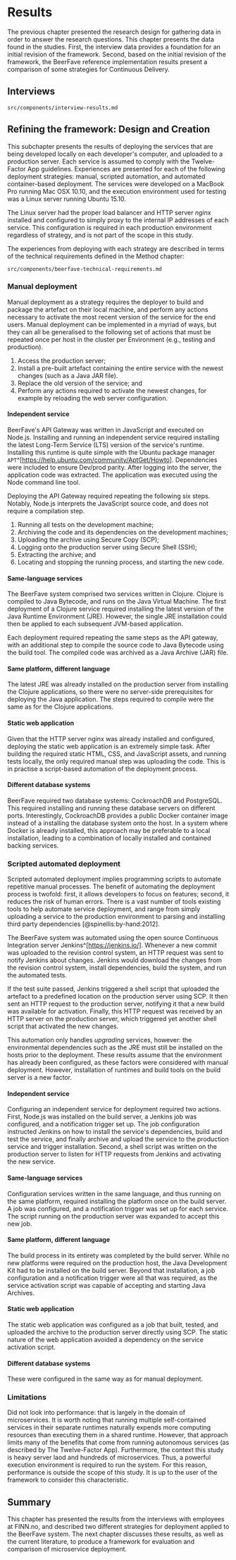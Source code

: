 # Results

The previous chapter presented the research design for gathering data in order to answer the research questions. This chapter presents the data found in the studies. First, the interview data provides a foundation for an initial revision of the framework. Second, based on the initial revision of the framework, the BeerFave reference implementation results present a comparison of some strategies for Continuous Delivery.

## Interviews

```include
src/components/interview-results.md
```

## Refining the framework: Design and Creation

This subchapter presents the results of deploying the services that are being developed locally on each developer's computer, and uploaded to a production server. Each service is assumed to comply with the Twelve-Factor App guidelines. Experiences are presented for each of the following deployment strategies: manual, scripted automation, and automated container-based deployment. The services were developed on a MacBook Pro running Mac OSX 10.10, and the execution environment used for testing was a Linux server running Ubuntu 15.10.

The Linux server had the proper load balancer and HTTP server _nginx_ installed and configured to simply proxy to the internal IP addresses of each service. This configuration is required in each production environment regardless of strategy, and is not part of the scope in this study.

The experiences from deploying with each strategy are described in terms of the technical requirements defined in the Method chapter:

```include
src/components/beerfave-technical-requirements.md
```

### Manual deployment

Manual deployment as a strategy requires the deployer to build and package the artefact on their local machine, and perform any actions necessary to activate the most recent version of the service for the end users. Manual deployment can be implemented in a myriad of ways, but they can all be generalised to the following set of actions that must be repeated once per host in the cluster per Environment (e.g., testing and production).

1. Access the production server;
2. Install a pre-built artefact containing the entire service with the newest changes (such as a Java JAR file).
3. Replace the old version of the service; and
4. Perform any actions required to activate the newest changes, for example by reloading the web server configuration.

#### Independent service

BeerFave's API Gateway was written in JavaScript and executed on Node.js. Installing and running an independent service required installing the latest Long-Term Service (LTS) version of the service's runtime. Installing this runtime is quite simple with the Ubuntu package manager `APT`^[https://help.ubuntu.com/community/AptGet/Howto]. Dependencies were included to ensure Dev/prod parity. After logging into the server, the application code was extracted. The application was executed using the Node command line tool.

Deploying the API Gateway required repeating the following six steps. Notably, Node.js interprets the JavaScript source code, and does not require a compilation step.

1. Running all tests on the development machine;
2. Archiving the code and its dependencies on the development machines;
3. Uploading the archive using Secure Copy (SCP);
4. Logging onto the production server using Secure Shell (SSH);
5. Extracting the archive; and
6. Locating and stopping the running process, and starting the new code.

#### Same-language services

The BeerFave system comprised two services written in Clojure. Clojure is compiled to Java Bytecode, and runs on the Java Virtual Machine. The first deployment of a Clojure service required installing the latest version of the Java Runtime Environment (JRE). However, the single JRE installation could then be applied to each subsequent JVM-based application.

Each deployment required repeating the same steps as the API gateway, with an additional step to compile the source code to Java Bytecode using the build tool. The compiled code was archived as a Java Archive (JAR) file.

#### Same platform, different language

The latest JRE was already installed on the production server from installing the Clojure applications, so there were no server-side prerequisites for deploying the Java application. The steps required to compile were the same as for the Clojure applications.

#### Static web application

Given that the HTTP server nginx was already installed and configured, deploying the static web application is an extremely simple task. After building the required static HTML, CSS, and JavaScript assets, and running tests locally, the only required manual step was uploading the code. This is in practise a script-based automation of the deployment process.

#### Different database systems

BeerFave required two database systems: CockroachDB and PostgreSQL. This required installing and running these database servers on different ports. Interestingly, CockroachDB provides a public Docker container image instead of a installing the database system onto the host. In a system where Docker is already installed, this approach may be preferable to a local installation, leading to a combination of locally installed and contained backing services.

### Scripted automated deployment

Scripted automated deployment implies programming scripts to automate repetitive manual processes. The benefit of automating the deployment process is twofold: first, it allows developers to focus on features; second, it reduces the risk of human errors. There is a vast number of tools existing tools to help automate service deployment, and range from simply uploading a service to the production environment to parsing and installing third party dependencies [@spinellis:by-hand:2012].

The BeerFave system was automated using the open source Continuous Integration server Jenkins^[https://jenkins.io/]. Whenever a new commit was uploaded to the revision control system, an HTTP request was sent to notify Jenkins about changes. Jenkins would download the changes from the revision control system, install dependencies, build the system, and run the automated tests.

If the test suite passed, Jenkins triggered a shell script that uploaded the artefact to a predefined location on the production server using SCP. It then sent an HTTP request to the production server, notifying it that a new build was available for activation. Finally, this HTTP request was received by an HTTP server on the production server, which triggered yet another shell script that activated the new changes.

This automation only handles _upgrading_ services, however: the environmental dependencies such as the JRE must still be installed on the hosts prior to the deployment. These results assume that the environment has already been configured, as these factors were considered with manual deployment. However, installation of runtimes and build tools on the build server is a new factor.

#### Independent service

Configuring an independent service for deployment required two actions. First, Node.js was installed on the build server, a Jenkins job was configured, and a notification trigger set up. The job configuration instructed Jenkins on how to install the service's dependencies, build and test the service, and finally archive and upload the service to the production service and trigger installation. Second, a shell script was written on the production server to listen for HTTP requests from Jenkins and activating the new service.

#### Same-language services

Configuration services written in the same language, and thus running on the same platform, required installing the platform once on the build server. A job was configured, and a notification trigger was set up for each service. The script running on the production server was expanded to accept this new job.

#### Same platform, different language

The build process in its entirety was completed by the build server. While no new platforms were required on the production host, the Java Development Kit had to be installed on the build server. Beyond that installation, a job configuration and a notification trigger were all that was required, as the service activation script was capable of accepting and starting Java Archives.

#### Static web application

The static web application was configured as a job that built, tested, and uploaded the archive to the production server directly using SCP. The static nature of the web application avoided a dependency on the service activation script.

#### Different database systems

These were configured in the same way as for manual deployment.

### Limitations

Did not look into performance: that is largely in the domain of microservices. It is worth noting that running multiple self-contained services in their separate runtimes naturally expends more computing resources than executing them in a shared runtime. However, that approach limits many of the benefits that come from running autonomous services (as described by The Twelve-Factor App). Furthermore, the context this study is heavy server laod and hundreds of microservices. Thus, a powerful execution environment is required to run the system. For this reason, performance is outside the scope of this study. It is up to the user of the framework to consider this characteristic.

## Summary

This chapter has presented the results from the interviews with employees at FINN.no, and described two different strategies for deployment applied to the BeerFave system. The next chapter discusses these results, as well as the current literature, to produce a framework for evaluation and comparison of microservice deployment.
